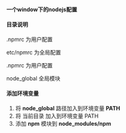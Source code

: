 #### 一个window下的nodejs配置

#### 目录说明

.npmrc 为用户配置

etc/npmrc 为全局配置

.npmrc 为用户配置

node_global 全局模块

#### 添加环境变量

1. 将 **node_global** 路径加入到环境变量 **PATH**
2. 将 当前目录 加入到环境变量 PATH
3. 添加 **npm** 模块到 **node_modules/npm**
